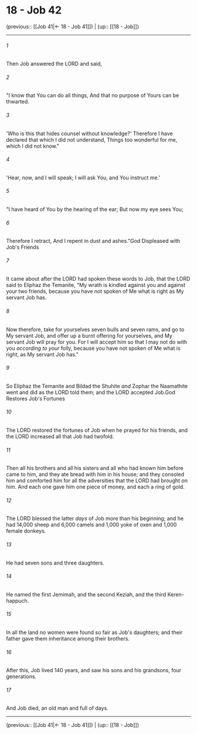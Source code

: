 # 18 - Job 42

(previous:: [[Job 41|← 18 - Job 41]]) | (up:: [[18 - Job]])

***


###### 1 
Then Job answered the LORD and said, 

###### 2 
"I know that You can do all things, And that no purpose of Yours can be thwarted. 

###### 3 
'Who is this that hides counsel without knowledge?' Therefore I have declared that which I did not understand, Things too wonderful for me, which I did not know." 

###### 4 
'Hear, now, and I will speak; I will ask You, and You instruct me.' 

###### 5 
"I have heard of You by the hearing of the ear; But now my eye sees You; 

###### 6 
Therefore I retract, And I repent in dust and ashes."God Displeased with Job's Friends 

###### 7 
It came about after the LORD had spoken these words to Job, that the LORD said to Eliphaz the Temanite, "My wrath is kindled against you and against your two friends, because you have not spoken of Me what is right as My servant Job has. 

###### 8 
Now therefore, take for yourselves seven bulls and seven rams, and go to My servant Job, and offer up a burnt offering for yourselves, and My servant Job will pray for you. For I will accept him so that I may not do with you _according to your_ folly, because you have not spoken of Me what is right, as My servant Job has." 

###### 9 
So Eliphaz the Temanite and Bildad the Shuhite _and_ Zophar the Naamathite went and did as the LORD told them; and the LORD accepted Job.God Restores Job's Fortunes 

###### 10 
The LORD restored the fortunes of Job when he prayed for his friends, and the LORD increased all that Job had twofold. 

###### 11 
Then all his brothers and all his sisters and all who had known him before came to him, and they ate bread with him in his house; and they consoled him and comforted him for all the adversities that the LORD had brought on him. And each one gave him one piece of money, and each a ring of gold. 

###### 12 
The LORD blessed the latter _days_ of Job more than his beginning; and he had 14,000 sheep and 6,000 camels and 1,000 yoke of oxen and 1,000 female donkeys. 

###### 13 
He had seven sons and three daughters. 

###### 14 
He named the first Jemimah, and the second Keziah, and the third Keren-happuch. 

###### 15 
In all the land no women were found so fair as Job's daughters; and their father gave them inheritance among their brothers. 

###### 16 
After this, Job lived 140 years, and saw his sons and his grandsons, four generations. 

###### 17 
And Job died, an old man and full of days.

***

(previous:: [[Job 41|← 18 - Job 41]]) | (up:: [[18 - Job]])
